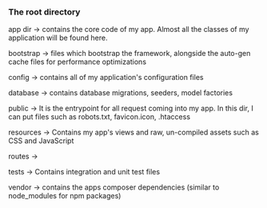 ### The root directory

app dir -> contains the core code of my app. Almost all the classes of my application will be found here.

bootstrap -> files which bootstrap the framework, alongside the auto-gen cache files for performance optimizations

config -> contains all of my application's configuration files

database -> contains database migrations, seeders, model factories

public -> It is the entrypoint for all request coming into my app. In this dir, I can put files such as robots.txt, favicon.icon, .htaccess

resources -> Contains my app's views and raw, un-compiled assets such as CSS and JavaScript

routes ->

tests -> Contains integration and unit test files

vendor -> contains the apps composer dependencies (similar to node_modules for npm packages)